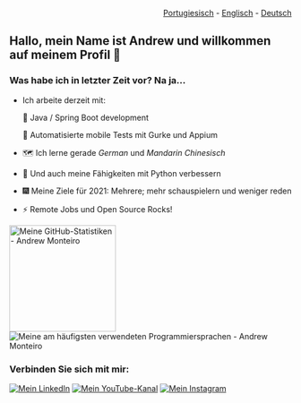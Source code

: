 <p align="right">
  <a href="README.pt.md">Portugiesisch</a> - <a href="README.md">Englisch</a> - <a href="README.de.md">Deutsch</a>
</p>

## Hallo, mein Name ist Andrew und willkommen auf meinem Profil :wave:

### Was habe ich in letzter Zeit vor? Na ja...

- Ich arbeite derzeit mit:

  🌱 Java / Spring Boot development

  🧪 Automatisierte mobile Tests mit Gurke und Appium

- 🗺 Ich lerne gerade _German_ und _Mandarin Chinesisch_

- 🐍 Und auch meine Fähigkeiten mit Python verbessern

- 🎆 Meine Ziele für 2021: Mehrere; mehr schauspielern und weniger reden

- ⚡ Remote Jobs und Open Source Rocks!

<p align="left">
 <img alt="Meine GitHub-Statistiken - Andrew Monteiro" src="https://github-readme-stats.vercel.app/api?username=andrew-2609&show_icons=true&hide_border=true&theme=tokyonight&locale=de" height="190"> 
 <img alt="Meine am häufigsten verwendeten Programmiersprachen - Andrew Monteiro" src="https://github-readme-stats.vercel.app/api/top-langs/?username=andrew-2609&layout=compact&hide_border=true&langs_count=8&theme=tokyonight&exclude_repo=Eccezionale-MVC,CorporacaoUmbrella,diversos,projetos&locale=de">
</p>

### Verbinden Sie sich mit mir:

<a href="https://www.linkedin.com/in/andrew-2609/" target="_blank"><img alt="Mein LinkedIn" src="https://img.shields.io/badge/-LinkedIn-%230077B5?style=for-the-badge&logo=linkedin&logoColor=white"></a>
<a href="https://www.youtube.com/channel/UCmQ39rZeUW3dxMiSjm6YX7Q" target="_blank"><img alt="Mein YouTube-Kanal" src="https://img.shields.io/badge/YouTube-FF0000?style=for-the-badge&logo=youtube&logoColor=white"></a>
<a href="https://www.instagram.com/andrewbunro/" target="_blank"><img alt="Mein Instagram" src="https://img.shields.io/badge/-Instagram-%23E4405F?style=for-the-badge&logo=instagram&logoColor=white"></a>

